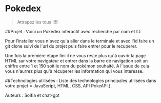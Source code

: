 # Pokedex

> Attrapez les tous !!!!!

##Projet :
Voici un Pokédex interactif avec recherche par nom et ID.

Pour l'installer vous n'avez qu'a aller dans le terminale et avec l'id faire un git clone suivi de l'url du projet puis faire entrer pour le recuperer.

Une fois la première étape fini il ne vous reste plus qu'à ouvrir la page HTML sur votre navigateur et entrer dans la barre de navigation soit un chiffre entre 1 et 150 soit le nom du pokémon souhaité. 
A l'issue de cela vous n'aurrez plus qu'à récuperer les information qui vous interesse.

##Technologies utilisées : 
Liste des technologies principales utilisées dans votre projet = JavaScript, HTML, CSS, API PokeAPI.).

Auteurs : Soifia et chat-gpt

